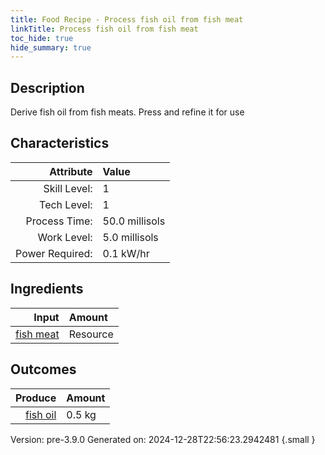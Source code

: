 ```yaml
---
title: Food Recipe - Process fish oil from fish meat
linkTitle: Process fish oil from fish meat
toc_hide: true
hide_summary: true
---
```


## Description
Derive fish oil from fish meats. Press and refine it&#10;&#9;&#9;&#9;for use 

## Characteristics

| Attribute      | Value |
|--------:|:------|
|Skill Level:|1|
|Tech Level:|1|
|Process Time:|50.0 millisols|
|Work Level:|5.0 millisols|
|Power Required:|0.1 kW/hr|

## Ingredients

| Input      | Amount |
|--------:|:------|
|[fish meat](/docs/definitions/resource/fish-meat)|Resource|2.0 kg|

## Outcomes


| Produce      | Amount |
|--------:|:------|
|[fish oil](/docs/definitions/resource/fish-oil)|0.5 kg|


Version: pre-3.9.0 Generated on: 2024-12-28T22:56:23.2942481
{.small }

